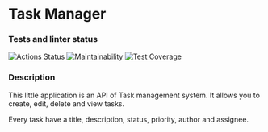 # Task Manager

### Tests and linter status
[![Actions Status](https://github.com/paulvino/task_manager/actions/workflows/main.yml/badge.svg)](https://github.com/paulvino/task_manager/actions/workflows/main.yml)
[![Maintainability](https://api.codeclimate.com/v1/badges/dd14e0bef08887ea295e/maintainability)](https://codeclimate.com/github/paulvino/task_manager/maintainability)
[![Test Coverage](https://api.codeclimate.com/v1/badges/dd14e0bef08887ea295e/test_coverage)](https://codeclimate.com/github/paulvino/task_manager/test_coverage)

### Description
This little application is an API of Task management system. 
It allows you to create, edit, delete and view tasks. 

Every task have a title, description, status, priority, author and assignee.  